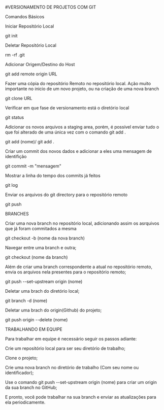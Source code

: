 #VERSIONAMENTO DE PROJETOS COM GIT
		
Comandos Básicos 
	     	 
Iniciar Repositório Local

git init

Deletar Repositório Local

rm -rf .git
      	   	         
Adicionar Origem/Destino do Host

git add remote origin URL 
	        
Fazer uma cópia do repositório Remoto no repositório local.
Ação muito importante no inicio de um novo projeto, ou na criação
de uma nova branch	  
		
git clone URL
	
Verificar em que fase de versionamento está o diretório local

git status 
	      
Adicionar os novos arquivos a staging area, porém, é possível enviar
tudo o que foi alterado de uma única vez com o comando git add .	        
	
git add (nome)/ git add .
	
Criar um commit dos novos dados e adicionar a eles uma mensagem
de identifição		
	
git commit -m  "mensagem"
         	
Mostrar a linha do tempo dos commits já feitos
		
git log 
	
Enviar os arquivos do git directory para o repositório remoto	
	
git push 
	
		
BRANCHES

Criar uma nova branch no repositório local, adicionando assim os asrquivos que já
foram commitados a mesma

git checkout -b (nome da nova branch)
	
Navegar entre uma branch e outra;        	
	
git checkout (nome da branch)
		
Além de criar uma branch correspondente a atual no 
repositório remoto, envia os arquivos nela presentes para o repositório remoto;	

git push --set-upstream origin (nome)
	
Deletar uma brach do diretório local;		
	
git branch -d (nome)
	
Deletar uma brach do origin(Github) do projeto;	
	        
git push origin --delete (nome)
	
		
		
TRABALHANDO EM EQUIPE
	
Para trabalhar em equipe é necessário seguir os passos adiante:
	
Crie um repositório local para ser seu diretório de trabalho;

Clone o projeto;		

Crie uma nova branch no diretório de trabalho (Com seu nome ou identificador);

Use o comando git push --set-upstream origin (nome) para criar um origin
da sua branch no GitHub;
		
E pronto, você pode trabalhar na sua branch e enviar as atualizações para ela	periodicamente.
	
	
	
